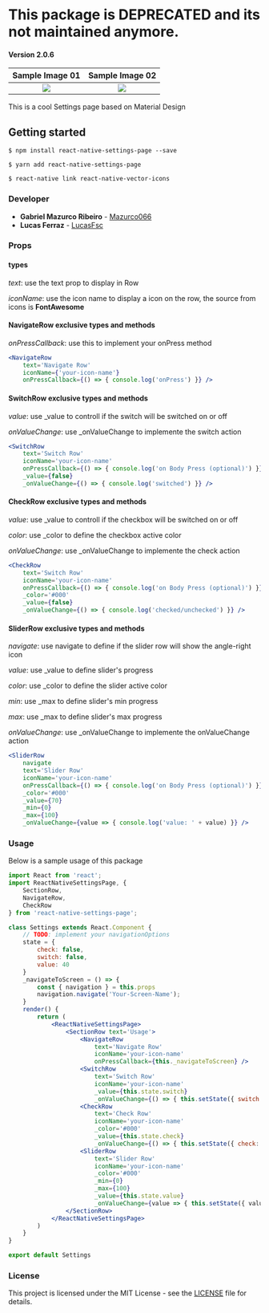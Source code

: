 
# This package is DEPRECATED and its not maintained anymore.

#### Version 2.0.6

Sample Image 01         |  Sample Image 02
:-------------------------:|:-------------------------:
![](https://raw.githubusercontent.com/Mazurco066/ImagesSource/master/sample3.png)  |  ![](https://raw.githubusercontent.com/Mazurco066/ImagesSource/master/sample2.png)

This is a cool Settings page based on Material Design

## Getting started

`$ npm install react-native-settings-page --save`

`$ yarn add react-native-settings-page`

`$ react-native link react-native-vector-icons`

### Developer

* **Gabriel Mazurco Ribeiro** - [Mazurco066](https://github.com/Mazurco066)
* **Lucas Ferraz** - [LucasFsc](https://github.com/LucasFsc)

### Props

#### types

_text_: use the text prop to display in Row

_iconName_: use the icon name to display a icon on the row, the source from icons is **FontAwesome**

#### NavigateRow exclusive types and methods

_onPressCallback_: use this to implement your onPress method

```jsx
<NavigateRow
  	text='Navigate Row'
  	iconName={'your-icon-name'}
	onPressCallback={() => { console.log('onPress') }} />
```

#### SwitchRow exclusive types and methods

_value_: use _value to controll if the switch will be switched on or off

_onValueChange_: use _onValueChange to implemente the switch action

```jsx
<SwitchRow 
	text='Switch Row' 
	iconName='your-icon-name'
	onPressCallback={() => { console.log('on Body Press (optional)') }}
	_value={false}
	_onValueChange={() => { console.log('switched') }} />
```

#### CheckRow exclusive types and methods

_value_: use _value to controll if the checkbox will be switched on or off

_color_: use _color to define the checkbox active color

_onValueChange_: use _onValueChange to implemente the check action

```jsx
<CheckRow 
	text='Switch Row' 
	iconName='your-icon-name'
	onPressCallback={() => { console.log('on Body Press (optional)') }}
	_color='#000'
	_value={false}
	_onValueChange={() => { console.log('checked/unchecked') }} />
```

#### SliderRow exclusive types and methods

_navigate_: use navigate to define if the slider row will show the angle-right icon

_value_: use _value to define slider's progress

_color_: use _color to define the slider active color

_min_: use _max to define slider's min progress

_max_: use _max to define slider's max progress

_onValueChange_: use _onValueChange to implemente the onValueChange action

```jsx
<SliderRow 
	navigate
	text='Slider Row' 
	iconName='your-icon-name'
	onPressCallback={() => { console.log('on Body Press (optional)') }}
	_color='#000'
	_value={70}
	_min={0}
	_max={100}
	_onValueChange={value => { console.log('value: ' + value) }} />
```

### Usage

Below is a sample usage of this package

```jsx
import React from 'react';
import ReactNativeSettingsPage, { 
	SectionRow, 
	NavigateRow,
	CheckRow
} from 'react-native-settings-page';

class Settings extends React.Component {
	// TODO: implement your navigationOptions
	state = {
		check: false,
		switch: false,
		value: 40
	}
	_navigateToScreen = () => {
		const { navigation } = this.props
		navigation.navigate('Your-Screen-Name');
	}
	render() {
		return (
			<ReactNativeSettingsPage>
				<SectionRow text='Usage'>
					<NavigateRow
						text='Navigate Row'
						iconName='your-icon-name'
						onPressCallback={this._navigateToScreen} />
					<SwitchRow 
						text='Switch Row' 
						iconName='your-icon-name'
						_value={this.state.switch}
						_onValueChange={() => { this.setState({ switch: !this.state.switch }) }} />
					<CheckRow 
						text='Check Row'
						iconName='your-icon-name'
						_color='#000'
						_value={this.state.check}
						_onValueChange={() => { this.setState({ check: !this.state.check }) }} />
					<SliderRow 
						text='Slider Row'
						iconName='your-icon-name'
						_color='#000'
						_min={0}
						_max={100}
						_value={this.state.value}
						_onValueChange={value => { this.setState({ value }) }} />
				</SectionRow>
			</ReactNativeSettingsPage>
		)
	}
}

export default Settings
```

### License

This project is licensed under the MIT License - see the [LICENSE](LICENSE) file for details.
  
